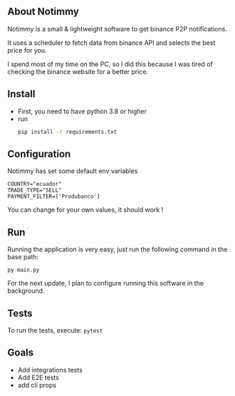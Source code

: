 ## About Notimmy
Notimmy is a small & lightweight software to get binance P2P notifications.

It uses a scheduler to fetch data from binance API and selects the best price for you.

I spend most of my time on the PC, so I did this because I was tired of checking the binance website for a better price.

## Install

- First, you need to have python 3.8 or higher
- run 
    ```bash
    pip install -r requirements.txt
    ```
  
## Configuration

Notimmy has set some default env variables

```
COUNTRY="ecuador"
TRADE_TYPE="SELL"
PAYMENT_FILTER=['Produbanco']
```
You can change for your own values, it should work !

## Run

Running the application is very easy, just run the following command in the base path:
```
py main.py
```

For the next update, I plan to configure running this software in the background.

## Tests

To run the tests, execute: `pytest`

## Goals

- Add integrations tests
- Add E2E tests
- add cli props